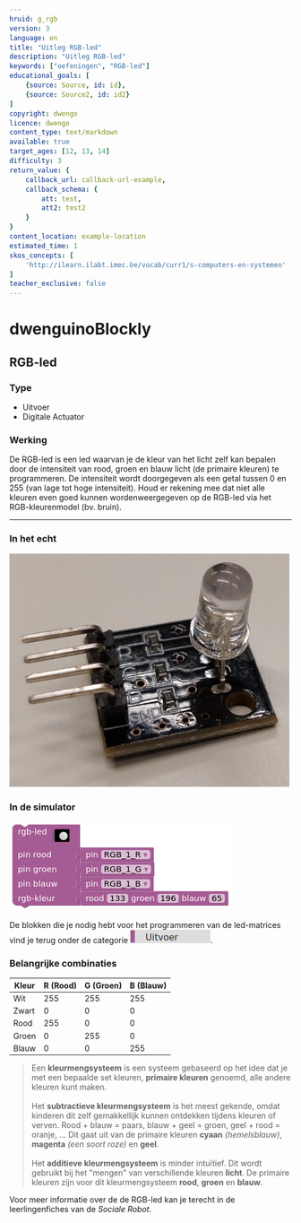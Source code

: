 ```yaml
---
hruid: g_rgb
version: 3
language: en
title: "Uitleg RGB-led"
description: "Uitleg RGB-led"
keywords: ["oefeningen", "RGB-led"]
educational_goals: [
    {source: Source, id: id}, 
    {source: Source2, id: id2}
]
copyright: dwengo
licence: dwengo
content_type: text/markdown
available: true
target_ages: [12, 13, 14]
difficulty: 3
return_value: {
    callback_url: callback-url-example,
    callback_schema: {
        att: test,
        att2: test2
    }
}
content_location: example-location
estimated_time: 1
skos_concepts: [
    'http://ilearn.ilabt.imec.be/vocab/curr1/s-computers-en-systemen'
]
teacher_exclusive: false
---
```

# dwenguinoBlockly
## RGB-led

### Type
- Uitvoer
- Digitale Actuator

### Werking
De RGB-led is een led waarvan je de kleur van het licht zelf kan bepalen door de intensiteit van rood, groen en blauw licht (de primaire kleuren) te programmeren. De intensiteit wordt doorgegeven als een getal tussen 0 en 255 (van lage tot hoge intensiteit). Houd er rekening mee dat niet alle kleuren even goed kunnen wordenweergegeven op de RGB-led via het RGB-kleurenmodel (bv. bruin).

***

### In het echt

![](embed/rgb.png "RGB-led")

### In de simulator

![](embed/rgb_sim.png "RGB-led simulator")

De blokken die je nodig hebt voor het programmeren van de led-matrices vind je terug onder de categorie ![](embed/cat_uitvoer.png "categorie uitvoer").

### Belangrijke combinaties

|**Kleur**|**R (Rood)**|**G (Groen)**|**B (Blauw)**|
|---|---|---|---|
|Wit|255|255|255|
|Zwart|0|0|0|
|Rood|255|0|0|
|Groen|0|255|0|
|Blauw|0|0|255|

> Een <strong>kleurmengsysteem</strong> is een systeem gebaseerd op het idee dat je met een bepaalde set kleuren, <strong>primaire kleuren</strong> genoemd, alle andere kleuren kunt maken.<br><br>Het <strong>subtractieve kleurmengsysteem</strong> is het meest gekende, omdat kinderen dit zelf gemakkellijk kunnen ontdekken tijdens kleuren of verven. Rood + blauw = paars, blauw + geel = groen, geel + rood = oranje, ... Dit gaat uit van de primaire kleuren <strong>cyaan</strong> <em>(hemelsblauw)</em>, <strong>magenta</strong> <em>(een soort roze)</em> en <strong>geel</strong>.<br><br>Het <strong>additieve kleurmengsysteem</strong> is minder intuïtief. Dit wordt gebruikt bij het "mengen" van verschillende kleuren <strong>licht</strong>. De primaire kleuren zijn voor dit kleurmengsysteem <strong>rood</strong>, <strong>groen</strong> en <strong>blauw</strong>.

<div class="alert alert-box alert-success">
Voor meer informatie over de de RGB-led kan je terecht in de leerlingenfiches van de <em>Sociale Robot</em>.
</div>